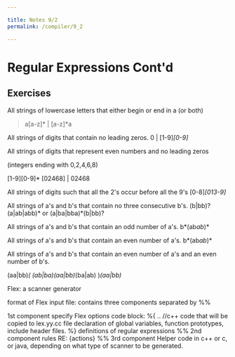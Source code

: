 ```yaml
---

title: Notes 9/2
permalink: /compiler/9_2

---
```


# Regular Expressions Cont'd

## Exercises
All strings of lowercase letters that either begin or end in a (or both)
>a[a-z]* | [a-z]*a


All strings of digits that contain no leading zeros.
0 | [1-9]*[0-9]*

All strings of digits that represent even numbers and no leading zeros

(integers ending with 0,2,4,6,8)

[1-9][0-9]* [02468] | 02468

All strings of digits such that all the 2's occur before all the 9's
[0-8]*[013-9]*

All strings of a's and b's that contain no three consecutive b's.
(b|bb)?(a|ab|abb)*
or
(a|ba|bba)*(b|bb)?

All strings of a's and b's that contain an odd number of a's.
    b*(ab*ab*)*

All strings of a's and b's that contain an even number of a's.
b*(ab*ab*)*

All strings of a's and b's that contain an even number of a's and an even number of b's.

(aa|bb)*( (ab|ba)(aa|bb)*(ba|ab) )*(aa|bb)* 

Flex: a scanner generator

format of Flex input file:
    contains three components separated by %%

1st component
    specify Flex options
    code block:
    %{
        .. //c++ code that will be copied to lex.yy.cc file declaration of global variables, function prototypes, include header files.
    %}
    definitions of regular expressions
    %%
    2nd component
    rules
    RE: {actions}
    %%
    3rd component
    Helper code in c++ or c, or java, depending on what type of scanner to be generated.
